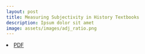 ```yaml
---
layout: post
title: Measuring Subjectivity in History Textbooks
description: Ipsum dolor sit amet
image: assets/images/adj_ratio.png
---
```



<li><a href="http://onyilam.github.io/textbook.pdf" class="button">PDF</a></li>
